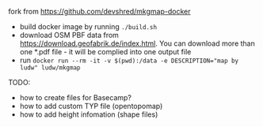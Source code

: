 fork from <https://github.com/devshred/mkgmap-docker>

- build docker image by running ```./build.sh```
- download OSM PBF data from <https://download.geofabrik.de/index.html>. You can download more than one *.pdf file - it will be complied into one output file
- run ```docker run --rm -it -v $(pwd):/data -e DESCRIPTION="map by ludw" ludw/mkgmap```

TODO:

- how to create files for Basecamp?
- how to add custom TYP file (opentopomap)
- how to add height infomation (shape files)

